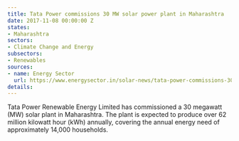 ```yaml
---
title: Tata Power commissions 30 MW solar power plant in Maharashtra
date: 2017-11-08 00:00:00 Z
states:
- Maharashtra
sectors:
- Climate Change and Energy
subsectors:
- Renewables
sources:
- name: Energy Sector
  url: https://www.energysector.in/solar-news/tata-power-commissions-30-mw-solar-plant-in-palaswade-village-in-maharashtra
details: 
---
```


Tata Power Renewable Energy Limited has commissioned a 30 megawatt (MW) solar plant in Maharashtra. The plant is expected to produce over 62 million kilowatt hour (kWh) annually, covering the annual energy need of approximately 14,000 households.
